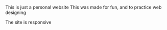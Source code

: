 This is just a personal website
This was made for fun, and to practice web designing

The site is responsive
